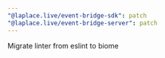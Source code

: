 ```yaml
---
"@laplace.live/event-bridge-sdk": patch
"@laplace.live/event-bridge-server": patch
---
```


Migrate linter from eslint to biome
